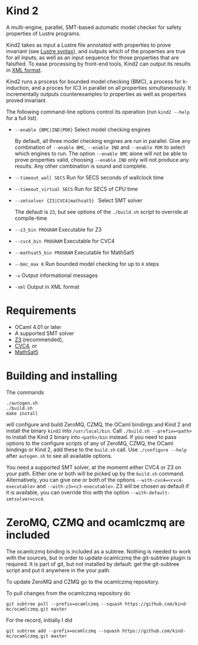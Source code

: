 Kind 2
======

A multi-engine, parallel, SMT-based automatic model checker for safety properties of Lustre programs. 

Kind2 takes as input a Lustre file annotated with properties to prove invariant (see [Lustre syntax](doc/Lustre.md)), and outputs which of the properties are true for all inputs, as well as an input sequence for those properties that are falsified. To ease processing by front-end tools, Kind2 can output its results in [XML format](doc/XML.md).

Kind2 runs a process for bounded model checking (BMC), a process for k-induction, and a proces for IC3 in parallel on all properties simultaneously. It incrementally outputs counterexamples to properties as well as properties proved invariant.

The following command-line options control its operation (run ```kind2 --help``` for a full list).

- ```--enable {BMC|IND|PDR}``` Select model checking engines
 
  By default, all three model checking engines are run in parallel. Give any combination of ```--enable BMC```, ```--enable IND``` and ```--enable PDR``` to select which engines to run. The option ``--enable BMC`` alone will not be able to prove properties valid, choosing ``--enable IND`` only will not produce any results. Any other combination is sound and complete.

- ```--timeout_wall SECS``` Run for SECS seconds of wallclock time

- ```--timeout_virtual SECS``` Run for SECS of CPU time
 
- ```--smtsolver {Z3|CVC4|mathsat5} ``` Select SMT solver

  The default is ```Z3```, but see options of the ```./build.sh``` script to override at compile-time
  
- ```--z3_bin PROGRAM``` Executable for Z3
- ```--cvc4_bin PROGRAM``` Executable for CVC4
- ```--mathsat5_bin PROGRAM``` Executable for MathSat5

- ```--bmc_max K``` Run bounded model checking for up to ```K``` steps

- ```-v``` Output informational messages
- ```-xml``` Output in XML format


Requirements
============

- OCaml 4.01 or later
- A supported SMT solver
 - [Z3](http://z3.codeplex.com) (recommended), 
 - [CVC4](http://cvc4.cs.nyu.edu), or
 - [MathSat5](http://mathsat.fbk.eu/)

Building and installing
=======================

The commands

    ./autogen.sh
    ./build.sh
    make install

will configure and build ZeroMQ, CZMQ, the OCaml bindings and Kind 2 and install the binary `kind2` into `/usr/local/bin`. Call `./build.sh --prefix=<path>` to install the Kind 2 binary into `<path>/bin` instead. If you need to pass options to the configure scripts of any of ZeroMQ, CZMQ, the OCaml bindings or Kind 2, add these to the `build.sh` call. Use `./configure --help` after `autogen.sh` to see all available options.

You need a supported SMT solver, at the momemt either CVC4 or Z3 on your path. Either one or both will be picked up by the `build.sh` command. Alternatively, you can give one or both of the options `--with-cvc4=<cvc4-executable>` and `--with-z3=<z3-executable>`. Z3 will be chosen as default if it is available, you can override this with the option `--with-default-smtsolver=cvc4`.

ZeroMQ, CZMQ and ocamlczmq are included
=======================================

The ocamlczmq binding is included as a subtree. Nothing is needed to work with the sources, but in order to update ocamlczmq the git-subtree plugin is required. It is part of git, but not installed by default: get the git-subtree script and put it anywhere in the your path.

To update ZeroMQ and CZMQ go to the ocamlczmq repository.

To pull changes from the ocamlczmq repository do 

    git subtree pull --prefix=ocamlczmq --squash https://github.com/kind-mc/ocamlczmq.git master

For the record, initially I did 

    git subtree add --prefix=ocamlczmq --squash https://github.com/kind-mc/ocamlczmq.git master

